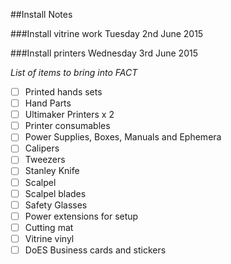 ##Install Notes

###Install vitrine work Tuesday 2nd June 2015

###Install printers Wednesday 3rd June 2015

*List of items to bring into FACT*

 * [ ] Printed hands sets
 * [ ] Hand Parts
 * [ ] Ultimaker Printers x 2
 * [ ] Printer consumables
 * [ ] Power Supplies, Boxes, Manuals and Ephemera
 * [ ] Calipers
 * [ ] Tweezers
 * [ ] Stanley Knife
 * [ ] Scalpel
 * [ ] Scalpel blades
 * [ ] Safety Glasses
 * [ ] Power extensions for setup
 * [ ] Cutting mat
 * [ ] Vitrine vinyl
 * [ ] DoES Business cards and stickers
